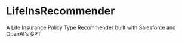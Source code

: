 # LifeInsRecommender
A Life Insurance Policy Type Recommender built with Salesforce and OpenAI's GPT
